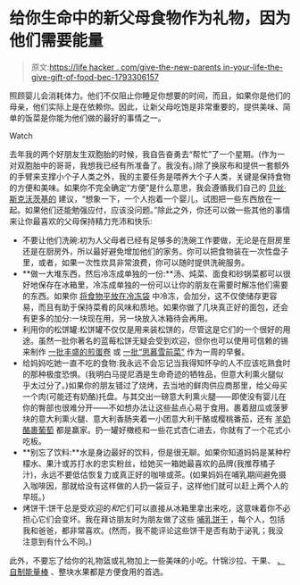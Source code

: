 # 给你生命中的新父母食物作为礼物，因为他们需要能量

> 原文:[https://life hacker . com/give-the-new-parents in-your-life-the-give-gift-of-food-bec-1793306157](https://lifehacker.com/give-the-new-parents-in-your-life-the-gift-of-food-bec-1793306157)

照顾婴儿会消耗体力。他们不仅阻止你睡足你想要的时间，而且，如果你是他们的母亲，他们实际上是在依赖你。因此，让新父母吃饱是非常重要的，提供美味、简单的饭菜是你能为他们做的最好的事情之一。

Watch

去年我的两个好朋友生双胞胎的时候，我自告奋勇去“帮忙”了一个星期。(作为一对双胞胎中的哥哥，我想我已经有所准备了。我没有。)除了换尿布和提供一套额外的手臂来支撑小个子人类之外，我的主要任务是喂养大个子人类，关键是保持食物的方便和美味。如果你不完全确定“方便”是什么意思，我会遵循我们自己的 [贝丝·斯克沃茨基的](https://kinja.com/bethskw) 建议，“想象一下，一个人抱着一个婴儿，试图把一些东西放在一起。如果他们还能勉强应付，应该没问题。”除此之外，你还可以做一些其他的事情来让你最喜欢的父母保持精力充沛和快乐:

*   不要让他们洗碗:初为人父母者已经有足够多的洗碗工作要做，无论是在厨房里还是在厨房外，所以最好避免增加他们的家务。你可以把食物装在一次性盘子里，或者，如果一次性炊具非常浪费，你可以随时提供洗碗服务。
*   **做一大堆东西，然后冷冻成单独的一份:**汤、炖菜、面食和砂锅菜都可以很好地保存在冰箱里，冷冻成单独的一份可以让你的朋友在需要时解冻他们需要的东西。如果你 [将食物平放在冷冻袋](http://skillet.lifehacker.com/freeze-food-flat-for-easy-storage-and-defrosting-1787152773) 中冷冻，会加分，这不仅使储存更容易，而且有助于保持菜肴的风味和质地。如果你做了几块真正好的面包，还会有更多的加分:一块现在用，另一块放入冰箱待会再用。
*   利用你的松饼罐:松饼罐不仅仅是用来装松饼的，尽管这是它们的一个很好的用途。虽然一批你著名的蓝莓松饼无疑会受到欢迎，但你也可以使用可信赖的锡来制作 [一批丰盛的煎蛋卷](http://lifehacker.com/muffin-pan-omelets-let-you-make-breakfast-for-the-week-5947634) 或 [一批“思慕雪前菜”](http://vitals.lifehacker.com/pre-make-smoothie-starters-in-muffin-tins-for-super-q-1790951941) 作为一周的早餐。
*   给妈妈吃她一直不吃的食物:我永远不会忘记当我得知怀孕的人不应该吃熟食时的那种极度恐惧。(我明白马提尼酒是生命奇迹的牺牲品，但意大利熏火腿似乎太过分了。)如果你的朋友错过了烧烤，去当地的鲜肉供应商那里，给父母买一个肉(可能还有奶酪)托盘。与其交出一磅意大利熏火腿——即使没有婴儿在你的臀部也很难分开——不如想办法让这些盐点心易于食用。裹着甜瓜或菠萝块的意大利熏火腿、意大利香肠夹着一小团意大利干酪或樱桃番茄，还有 [羊奶酪裹葡萄](http://www.thekitchn.com/easy-party-appetizer-grapes-wrapped-in-goat-cheese-168429) 都是赢家。扔一罐好橄榄和一些花式杏仁进去，你就有了一个花式小吃板。
*   **别忘了饮料:**水是身边最好的饮料，但是很无聊。如果你知道妈妈是某种柠檬水、果汁或苏打水的忠实粉丝，给她买一箱她最喜欢的品牌(我推荐橘子汁)，永远不要低估恢复力或真正好的咖啡或茶。(如果妈妈在哺乳期间避免摄入咖啡因，那就给没有这样做的人扔一袋豆子，这样他们就可以赶上两个人的早班。)
*   烤饼干:饼干总是受欢迎的*和*它们可以直接从冰箱里拿出来吃，这意味着你不必担心它们会变坏。我在拜访朋友时为朋友做了这些 [哺乳饼干](http://www.howsweeteats.com/2015/02/lactation-cookies/) ，每个人，包括我和爸爸，都非常喜欢。(然而，我不能评论这些饼干是否有助于泌乳；我没注意到有什么不同。)

此外，不要忘了给你的礼物篮或礼物加上一些美味的小吃。什锦沙拉、干果、 [、自制能量棒](http://lifehacker.com/make-your-own-homemade-energy-bars-for-a-nutritious-he-5872906) 、整块水果都是方便食用的首选。